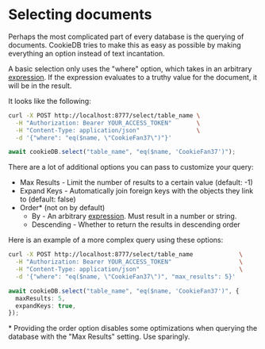 # Selecting documents

Perhaps the most complicated part of every database is the querying of
documents. CookieDB tries to make this as easy as possible by making everything
an option instead of text incantation.

A basic selection only uses the "where" option, which takes in an arbitrary
[expression](/docs/getting-started/expressions). If the expression evaluates to
a truthy value for the document, it will be in the result.

It looks like the following:

```bash
curl -X POST http://localhost:8777/select/table_name \
  -H "Authorization: Bearer YOUR_ACCESS_TOKEN"       \
  -H "Content-Type: application/json"                \
  -d '{"where": "eq($name, \"CookieFan37\")"}'
```

```typescript
await cookieDB.select("table_name", "eq($name, 'CookieFan37')");
```

There are a lot of additional options you can pass to customize your query:

- Max Results - Limit the number of results to a certain value (default: -1)
- Expand Keys - Automatically join foreign keys with the objects they link to
  (default: false)
- Order\* (not on by default)
  - By - An arbitrary [expression](/docs/getting-started/expressions). Must
    result in a number or string.
  - Descending - Whether to return the results in descending order

Here is an example of a more complex query using these options:

```bash
curl -X POST http://localhost:8777/select/table_name             \
  -H "Authorization: Bearer YOUR_ACCESS_TOKEN"                   \
  -H "Content-Type: application/json"                            \
  -d '{"where": "eq($name, \"CookieFan37\")", "max_results": 5}'
```

```typescript
await cookieDB.select("table_name", "eq($name, 'CookieFan37')", {
  maxResults: 5,
  expandKeys: true,
});
```

\* Providing the order option disables some optimizations when querying the
database with the "Max Results" setting. Use sparingly.
